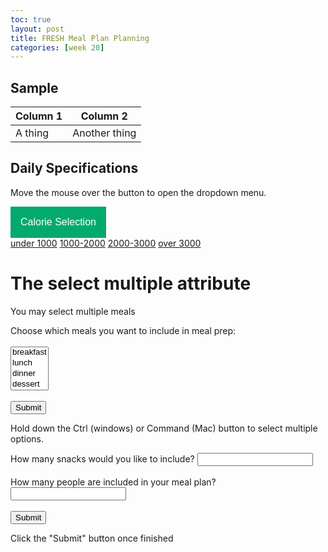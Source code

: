 ```yaml
---
toc: true
layout: post
title: FRESH Meal Plan Planning
categories: [week 20]
---
```


## Sample 
| Column 1 | Column 2 |
|-|-|
| A thing | Another thing |

<!-- below is the code for the html calorie dropdown -->
<html>
<head>
<meta name="viewport" content="width=device-width, initial-scale=1">
<style>
.dropbtn {
  background-color: #04AA6D;
  color: white;
  padding: 16px;
  font-size: 16px;
  border: none;
}

.dropdown {
  position: relative;
  display: inline-block;
}

.dropdown-content {
  display: none;
  position: absolute;
  background-color: #f1f1f1;
  min-width: 160px;
  box-shadow: 0px 8px 16px 0px rgba(0,0,0,0.2);
  z-index: 1;
}

.dropdown-content a {
  color: black;
  padding: 12px 16px;
  text-decoration: none;
  display: block;
}

.dropdown-content a:hover {background-color: #ddd;}

.dropdown:hover .dropdown-content {display: block;}

.dropdown:hover .dropbtn {background-color: #3e8e41;}
</style>
</head>
<body>

<h2>Daily Specifications</h2>
<p>Move the mouse over the button to open the dropdown menu.</p>

<div class="dropdown">
  <button class="dropbtn">Calorie Selection</button>
  <div class="dropdown-content">
    <a href="#">under 1000</a>
    <a href="#">1000-2000</a>
    <a href="#">2000-3000</a>
    <a href="#">over 3000</a>
  </div>

</body>
</html>

<!-- below is the code for selecting how many meals -->
<html>
<body>

<h1>The select multiple attribute</h1>

<p>You may select multiple meals</p>

<form action="/action_page.php">
  <label for="mealtype">Choose which meals you want to include in meal prep:</label>
  <br><br>
  <select name="mealtype" id="mealtype" multiple>
    <option value="breakfast">breakfast</option>
    <option value="lunch">lunch</option>
    <option value="dinner">dinner</option>
    <option value="dessert">dessert</option>
  </select>
  <br><br>
  <input type="submit" value="Submit">
</form>

<p>Hold down the Ctrl (windows) or Command (Mac) button to select multiple options.</p>

</body>
</html>

<!-- below is the code for snacks and servings input, and submit -->
<html>
<body>

<form action="/action_page.php">
  <label for="snacknum">How many snacks would you like to include?</label>
  <input type="text" id="snacknum" name="snacknum"><br><br>
  <label for="servings">How many people are included in your meal plan?</label>
  <input type="text" id="servings" name="servings"><br><br>
  <input type="submit" value="Submit">
</form>

<p>Click the "Submit" button once finished</p>

</body>
</html>
